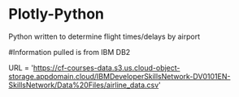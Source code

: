 # Plotly-Python
Python written to determine  flight times/delays by airport


#Information pulled is from IBM DB2

URL = 'https://cf-courses-data.s3.us.cloud-object-storage.appdomain.cloud/IBMDeveloperSkillsNetwork-DV0101EN-SkillsNetwork/Data%20Files/airline_data.csv'
